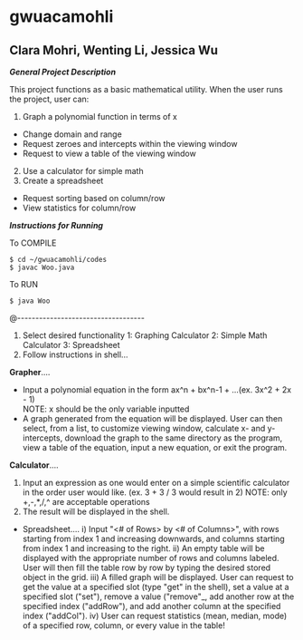 ﻿# gwuacamohli
## Clara Mohri, Wenting Li, Jessica Wu

_**General Project Description**_

This project functions as a basic mathematical utility. When the user runs the project, user can: 
1. Graph a polynomial function in terms of x
  * Change domain and range
  * Request zeroes and intercepts within the viewing window
  * Request to view a table of the viewing window
2. Use a calculator for simple math
3. Create a spreadsheet
  * Request sorting based on column/row
  * View statistics for column/row

_**Instructions for Running**_

To COMPILE
~~~~
$ cd ~/gwuacamohli/codes
$ javac Woo.java
~~~~
To RUN
~~~~
$ java Woo
~~~~
@-----------------------------------
1. Select desired functionality
	1: Graphing Calculator
	2: Simple Math Calculator
	3: Spreadsheet
2. Follow instructions in shell…  

**Grapher**....
* Input a polynomial equation in the form ax^n + bx^n-1 + ...(ex. 3x^2 + 2x - 1)  
   NOTE: x should be the only variable inputted
* A graph generated from the equation will be displayed. User can then select, from a list, to customize viewing window, calculate x- and y- intercepts, download the graph to the same directory as the program, view a table of the equation, input a new equation, or exit the program. 

**Calculator**....
1. Input an expression as one would enter on a simple scientific calculator in the order user would like.
	   (ex. 3 + 3 / 3 would result in 2)
	NOTE: only +,-,*,/,^ are acceptable operations
2.  The result will be displayed in the shell.

   * Spreadsheet....
	i) Input "<# of Rows> by <# of Columns>", with rows starting from index 1 and increasing downwards, and columns starting from index 1 and increasing to the right.
	ii) An empty table will be displayed with the appropriate number of rows and columns labeled. User will then fill the table row by row by typing the desired stored object in the grid. 
	iii) A filled graph will be displayed. User can request to get the value at a specified slot (type "get" in the shell), set a value at a specified slot ("set"), remove a value ("remove"_, add another row at the specified index ("addRow"), and add another column at the specified index ("addCol").
	iv) User can request statistics (mean, median, mode) of a specified row, column, or every value in the table!

